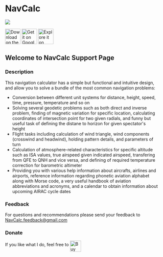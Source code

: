
# NavCalc
![](https://play-lh.googleusercontent.com/l0LD9lYVSbbV2q6_4QDzQjESzBo14Cul_E192lrEMpYGp6vAChSms5OaAsHvpUkp3hoY=w660-h320-rw)

<a href='https://apps.apple.com/ru/app/navcalc/id1586660769'><img alt='Download on the App Store' height='50' src='https://firebasestorage.googleapis.com/v0/b/navcalc-app.appspot.com/o/appstore_badge_en.png?alt=media&token=54540c08-97b7-4603-b553-917a79362ffe'/></a>
<a href='https://play.google.com/store/apps/details?id=antonchik.anton.navcalcapp'><img alt='Get it on Google Play' height='50' src='https://firebasestorage.googleapis.com/v0/b/navcalc-app.appspot.com/o/google_play_badge_en.png?alt=media&token=43150685-777e-4bdb-86f0-45da1d06db47'/></a>
<a href='https://appgallery.cloud.huawei.com/ag/n/app/C104806419'><img alt='Explore it on AppGallery' height='50' src='https://firebasestorage.googleapis.com/v0/b/navcalc-app.appspot.com/o/app_gallery_60.png?alt=media&token=6625bf24-0329-4b93-b931-95442db7b9fa'/></a>

## Welcome to NavCalc Support Page

### Description

This navigation calculator has a simple but functional and intuitive design, and allow you to solve a bundle of the most common navigation problems:
- Conversion between different unit systems for distance, height, speed, time, pressure, temperature and so on
- Solving several geodetic problems such as both direct and inverse problem, finding of magnetic variation for specific location, calculating coordinates of intersection point for two given radials, and funny but useful task of defining the distane to horizon for given spectator's height
- Flight tasks including calculation of wind triangle, wind components (crosswind and headwind), holding pattern details, and parameters of turn
- Calculation of atmosphere-related characteristics for specific altitude such as ISA values, true airspeed given indicated airspeed, transfering from QFE to QNH and vice versa, and defining of required temperature correction for barometric altimeter
- Providing you with various help information about aircrafts, airlines and airports, reference information regarding phonetic aviation alphabet along with Morse code, a very useful handbook of aviation abbreviations and acronyms, and a calendar to obtain information about upcoming AIRAC cycle dates


### Feedback
For questions and recommendations please send your feedback to <NavCalc.feedback@gmail.com>

### Donate
If you like what I do, feel free to <a href='https://ko-fi.com/K3K56CCST' target='_blank'><img height='36' style='border:0px;height:36px' align="middle" src='https://cdn.ko-fi.com/cdn/kofi1.png?v=3' border='0' alt='Buy Me a Coffee at ko-fi.com' /></a>
